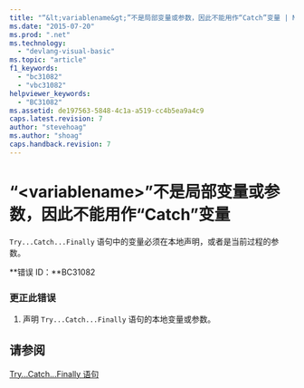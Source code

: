```yaml
---
title: "“&lt;variablename&gt;”不是局部变量或参数，因此不能用作“Catch”变量 | Microsoft Docs"
ms.date: "2015-07-20"
ms.prod: ".net"
ms.technology: 
  - "devlang-visual-basic"
ms.topic: "article"
f1_keywords: 
  - "bc31082"
  - "vbc31082"
helpviewer_keywords: 
  - "BC31082"
ms.assetid: de197563-5848-4c1a-a519-cc4b5ea9a4c9
caps.latest.revision: 7
author: "stevehoag"
ms.author: "shoag"
caps.handback.revision: 7
---
```

# “&lt;variablename&gt;”不是局部变量或参数，因此不能用作“Catch”变量
`Try...Catch...Finally` 语句中的变量必须在本地声明，或者是当前过程的参数。  
  
 **错误 ID：**BC31082  
  
### 更正此错误  
  
1.  声明 `Try...Catch...Finally` 语句的本地变量或参数。  
  
## 请参阅  
 [Try...Catch...Finally 语句](../../visual-basic/language-reference/statements/try-catch-finally-statement.md)